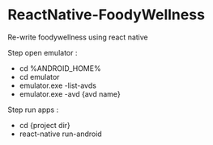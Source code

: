 # ReactNative-FoodyWellness

Re-write foodywellness using react native

Step open emulator :
- cd %ANDROID_HOME%
- cd emulator
- emulator.exe -list-avds
- emulator.exe -avd {avd name}

Step run apps :
- cd {project dir}
- react-native run-android
